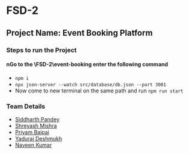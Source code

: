 # FSD-2
## Project Name: Event Booking Platform
### Steps to run the Project 
#### nGo to the \FSD-2\event-booking enter the following command 
* `npm i`
*  `npx json-server --watch src/database/db.json --port 3001`
* Now come to new terminal on the same path and run `npm run start`

### Team Details
* [Siddharth Pandey](mailto:siddharth25pandey@gmail.com) 
* [Shreyash Mishra](mailto:shreyashm1601@gmail.com) 
* [Priyam Bajpai](mailto:priyambajpai@yahoo.in) 
* [Yaduraj Deshmukh](mailto:yadurajdeshmukh2.303@gmail.com) 
* [Naveen Kumar](mailto:naveenkumar.v19@gmail.com)



